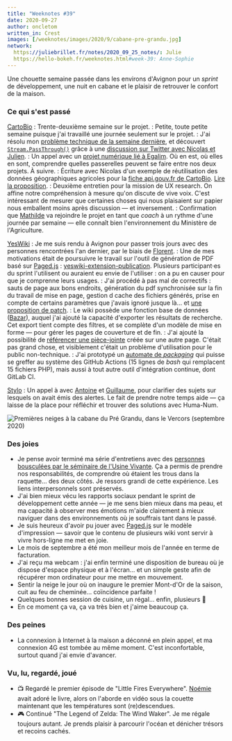 ```yaml
---
title: "Weeknotes #39"
date: 2020-09-27
author: oncletom
written_in: Crest
images: [/weeknotes/images/2020/9/cabane-pre-grandu.jpg]
network:
  https://juliebrillet.fr/notes/2020_09_25_notes/: Julie
  https://hello-bokeh.fr/weeknotes.html#week-39: Anne-Sophie
---
```


Une chouette semaine passée dans les environs d'Avignon pour un _sprint_ de développement, une nuit en cabane et le plaisir de retrouver le confort de la maison.

<!--more-->

### Ce qui s'est passé

[CartoBio]
: Trente-deuxième semaine sur le projet.
: Petite, toute petite semaine puisque j'ai travaillé une journée seulement sur le projet.
: J'ai résolu mon [problème technique de la semaine dernière](/weeknotes/38/), et découvert [`Stream.PassThrough()`](https://nodejs.org/api/stream.html#stream_class_stream_passthrough) grâce à une [discussion sur Twitter avec Nicolas et Julien](https://mobile.twitter.com/jwajsberg/status/1308004000399323136).
: Un appel avec un [projet numérique lié à Egalim](https://beta.gouv.fr/startups/egalim.html). Où en est, où elles en sont, comprendre quelles passerelles peuvent se faire entre nos deux projets. À suivre.
: Écriture avec Nicolas d'un exemple de réutilisation des données géographiques agricoles pour la [fiche api.gouv.fr de CartoBio](https://api.gouv.fr/les-api/api_cartobio_territoires). [Lire la proposition](https://github.com/betagouv/api.gouv.fr/pull/604/files#diff-c24ce09a6dba8da41a4c0a47fe2b1106).
: Deuxième entretien pour la mission de UX research. On affine notre compréhension à mesure qu'on discute de vive voix. C'est intéressant de mesurer que certaines choses qui nous plaisaient sur papier nous emballent moins après discussion — et inversement.
: Confirmation que [Mathilde](https://fr.linkedin.com/in/mathilde-petit-b90b8792) va rejoindre le projet en tant que _coach_ à un rythme d'une journée par semaine — elle connaît bien l'environnement du Ministère de l'Agriculture.

[YesWiki]
: Je me suis rendu à Avignon pour passer trois jours avec des personnes rencontrées l'an dernier, par le biais de [Florent](https://mastodon.cc/@mrflos).
: Une de mes motivations était de poursuivre le travail sur l'outil de génération de PDF basé sur [Paged.js] : [yeswiki-extension-publication](https://github.com/YesWiki/yeswiki-extension-publication). Plusieurs participant·es du sprint l'utilisent ou auraient eu envie de l'utiliser : on a pu en causer pour que je comprenne leurs usages.
: J'ai procédé à pas mal de correctifs : sauts de page aux bons endroits, génération du pdf synchronisée sur la fin du travail de mise en page, gestion d cache des fichiers générés, prise en compte de certains paramètres que j'avais ignoré jusque là… et [une proposition de patch](https://gitlab.pagedmedia.org/tools/pagedjs/merge_requests/140).
: Le wiki possède une fonction base de données ([Bazar](https://yeswiki.net/?DocumentationBazaR)), auquel j'ai ajouté la capacité d'exporter les résultats de recherche. Cet export tient compte des filtres, et se complète d'un modèle de mise en forme — pour gérer les pages de couverture et de fin.
: J'ai ajouté la possibilité de [référencer une pièce-jointe](https://github.com/YesWiki/yeswiki/pull/495) créée sur une autre page. C'était pas grand chose, et visiblement c'était un problème d'utilisation pour le public non-technique.
: J'ai prototypé un [automate de _packaging_](https://github.com/YesWiki/yeswiki-build-repo/pull/5) qui puisse se greffer au système des GitHub Actions (15 lignes de _bash_ qui remplacent 15 fichiers PHP), mais aussi à tout autre outil d'intégration continue, dont GitLab CI.

[Stylo]
: Un appel à avec [Antoine] et [Guillaume], pour clarifier des sujets sur lesquels on avait émis des alertes. Le fait de prendre notre temps aide — ça laisse de la place pour réfléchir et trouver des solutions avec Huma-Num.

![](/weeknotes/images/2020/9/cabane-pre-grandu.jpg "Premières neiges à la cabane du Pré Grandu, dans le Vercors (septembre 2020)")

### Des joies

- Je pense avoir terminé ma série d'entretiens avec des [personnes bousculées par le séminaire de l'Usine Vivante](/weeknotes/27/). Ça a permis de prendre nos responsabilités, de comprendre où étaient les trous dans la raquette… des deux côtés. Je ressors grandi de cette expérience. Les liens interpersonnels sont préservés.
- J'ai bien mieux vécu les rapports sociaux pendant le sprint de développement cette année — je me sens bien mieux dans ma peau, et ma capacité à observer mes émotions m'aide clairement à mieux naviguer dans des environnements où je souffrais tant dans le passé.
- Je suis heureux d'avoir pu jouer avec [Paged.js] sur le modèle d'impression — savoir que le contenu de plusieurs wiki vont servir à vivre hors-ligne me met en joie.
- Le mois de septembre a été mon meilleur mois de l'année en terme de facturation.
- J'ai reçu ma webcam : j'ai enfin terminé une disposition de bureau où je dispose d'espace physique et à l'écran… et un simple geste afin de récupérer mon ordinateur pour me mettre en mouvement.
- Sentir la neige le jour où on inaugure le premier Mont-d'Or de la saison, cuit au feu de cheminée… coïncidence parfaite !
- Quelques bonnes session de cuisine, un régal… enfin, plusieurs 🙂
- En ce moment ça va, ça va très bien et j'aime beaucoup ça.

### Des peines

- La connexion à Internet à la maison a déconné en plein appel, et ma connexion 4G est tombée au même moment. C'est inconfortable, surtout quand j'ai envie d'avancer.

### Vu, lu, regardé, joué

- 📺 Regardé le premier épisode de "Little Fires Everywhere". [Noémie] avait adoré le livre, alors on l'aborde en vidéo sous la couette maintenant que les températures sont (re)descendues.
- 🎮 Continué "The Legend of Zelda: The Wind Waker". Je me régale toujours autant. Je prends plaisir à parcourir l'océan et dénicher trésors et recoins cachés.

[détour.studio]: /
[Stylo]: https://github.com/EcrituresNumeriques/stylo
[Jardins Nourriciers]: https://www.lesjardinsnourriciers.com/
[CartoBio]: https://cartobio.org/
[Usine Vivante]: https://www.usinevivante.org
[Apprendre à développer une cartographie web]: https://github.com/sofiaboulaarab/carto_recherche
[Revue Hybrid]: https://www.puv-editions.fr/collections/hybrid.html
[paged.js]: https://www.pagedjs.org/
[Parc Naturel Transfrontalier du Hainaut]: https://www.pnth-terreenaction.org
[YesWiki]: https://yeswiki.net/

[Noémie]: https://noemiegirard.co
[Sofia]: https://twitter.com/sofiaboulaarab
[Mélina]: http://melinacoaching.com/
[Anne-Sophie]: https://hello-bokeh.fr
[Guillaume]: https://www.yuzutech.fr/
[Claire]: https://www.lassembleuse.fr/
[Antoine]: https://www.quaternum.net/
[Alexandre]: https://apollonet.fr/
